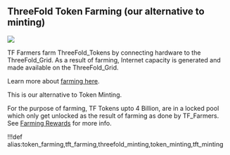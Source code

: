 ## ThreeFold Token Farming (our alternative to minting)

![](img/whatisafarmer.png)

TF Farmers farm ThreeFold_Tokens by connecting hardware to the ThreeFold_Grid.
As a result of farming, Internet capacity is generated and made available on the ThreeFold_Grid.

Learn more about [farming here](farming_intro).

This is our alternative to Token Minting.

For the purpose of farming, TF Tokens upto 4 Billion, are in a locked pool which only get unlocked as the result of farming as done by TF_Farmers.
See [Farming Rewards](farming_reward) for more info.

!!!def alias:token_farming,tft_farming,threefold_minting,token_minting,tft_minting

